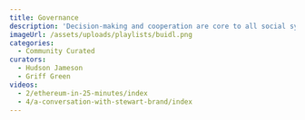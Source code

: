 ```yaml
---
title: Governance
description: 'Decision-making and cooperation are core to all social systems. How can decentralization empower people to coordinate, manage common resources and make positive-sum decisions together? DAOs, Voting, Game Theory, Mechanism Design, PoS, PoW, decentralized governance,...'
imageUrl: /assets/uploads/playlists/buidl.png
categories:
  - Community Curated
curators:
  - Hudson Jameson
  - Griff Green
videos:
  - 2/ethereum-in-25-minutes/index
  - 4/a-conversation-with-stewart-brand/index
---
```

